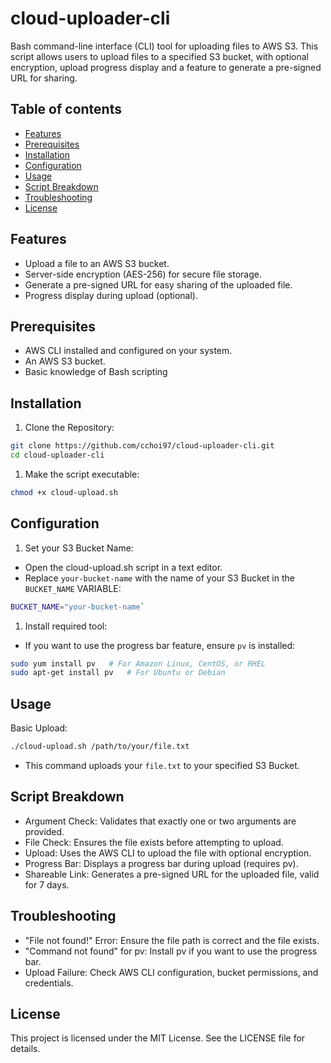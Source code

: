 # cloud-uploader-cli
Bash command-line interface (CLI) tool for uploading files to AWS S3. This script allows users to upload files to a specified S3 bucket, with optional encryption, upload progress display and a feature to generate a pre-signed URL for sharing.

## Table of contents
* [Features](#features)
* [Prerequisites](#prerequisites)
* [Installation](#installation)
* [Configuration](#configuration)
* [Usage](#usage)
* [Script Breakdown](#script-breakdown)
* [Troubleshooting](#troubleshooting)
* [License](#license)

## Features
* Upload a file to an AWS S3 bucket.
* Server-side encryption (AES-256) for secure file storage.
* Generate a pre-signed URL for easy sharing of the uploaded file.
* Progress display during upload (optional).

## Prerequisites
* AWS CLI installed and configured on your system.
* An AWS S3 bucket.
* Basic knowledge of Bash scripting

## Installation
1. Clone the Repository:
```bash
git clone https://github.com/cchoi97/cloud-uploader-cli.git
cd cloud-uploader-cli
```
1. Make the script executable:
```bash
chmod +x cloud-upload.sh
```

## Configuration
1. Set your S3 Bucket Name:
  * Open the cloud-upload.sh script in a text editor.
  * Replace `your-bucket-name` with the name of your S3 Bucket in the `BUCKET_NAME` VARIABLE:
  ```bash
  BUCKET_NAME="your-bucket-name`
  ```
1. Install required tool:
  * If you want to use the progress bar feature, ensure `pv` is installed:
  ```bash
  sudo yum install pv   # For Amazon Linux, CentOS, or RHEL
  sudo apt-get install pv   # For Ubuntu or Debian
  ```

## Usage
Basic Upload:
```bash
./cloud-upload.sh /path/to/your/file.txt
```
  * This command uploads your `file.txt` to your specified S3 Bucket.

## Script Breakdown
* Argument Check: Validates that exactly one or two arguments are provided.
* File Check: Ensures the file exists before attempting to upload.
* Upload: Uses the AWS CLI to upload the file with optional encryption.
* Progress Bar: Displays a progress bar during upload (requires pv).
* Shareable Link: Generates a pre-signed URL for the uploaded file, valid for 7 days.

## Troubleshooting
* "File not found!" Error: Ensure the file path is correct and the file exists.
* "Command not found" for pv: Install pv if you want to use the progress bar.
* Upload Failure: Check AWS CLI configuration, bucket permissions, and credentials.

## License
This project is licensed under the MIT License. See the LICENSE file for details.
